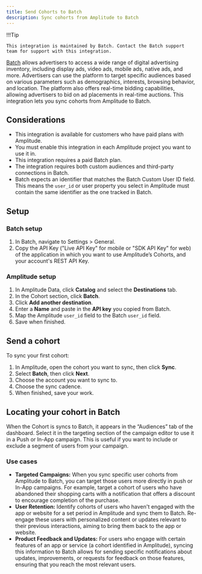 ```yaml
---
title: Send Cohorts to Batch
description: Sync cohorts from Amplitude to Batch
---
```


!!!Tip

    This integration is maintained by Batch. Contact the Batch support team for support with this integration. 

[Batch](https://batch.com/) allows advertisers to access a wide range of digital advertising inventory, including display ads, video ads, mobile ads, native ads, and more. Advertisers can use the platform to target specific audiences based on various parameters such as demographics, interests, browsing behavior, and location. The platform also offers real-time bidding capabilities, allowing advertisers to bid on ad placements in real-time auctions. This integration lets you sync cohorts from Amplitude to Batch.  

## Considerations

- This integration is available for customers who have paid plans with Amplitude.
- You must enable this integration in each Amplitude project you want to use it in.
- This integration requires a paid Batch plan.
- The integration requires both custom audiences and third-party connections in Batch.
- Batch expects an identifier that matches the Batch Custom User ID field. This means the `user_id` or user property you select in Amplitude must contain the same identifier as the one tracked in Batch.

## Setup

### Batch setup

1. In Batch, navigate to Settings > General.
2. Copy the API Key ("Live API Key" for mobile or "SDK API Key" for web) of the application in which you want to use Amplitude’s Cohorts, and your account's REST API Key.

### Amplitude setup

1. In Amplitude Data, click **Catalog** and select the **Destinations** tab.
2. In the Cohort section, click **Batch**.
3. Click **Add another destination**.
4. Enter a **Name** and paste in the **API key** you copied from Batch.
5. Map the Amplitude `user_id` field to the Batch `user_id` field.
6. Save when finished.

## Send a cohort

To sync your first cohort:

1. In Amplitude, open the cohort you want to sync, then click **Sync**.
2. Select **Batch**, then click **Next**.
3. Choose the account you want to sync to.
4. Choose the sync cadence.
5. When finished, save your work.

## Locating your cohort in Batch

When the Cohort is syncs to Batch, it appears in the “Audiences” tab of the dashboard. Select it in the targeting section of the campaign editor to use it in a Push or In-App campaign. This is useful if you want to include or exclude a segment of users from your campaign.

### Use cases

- **Targeted Campaigns:** When you sync specific user cohorts from Amplitude to Batch, you can target those users more directly in push or In-App campaigns. For example, target a cohort of users who have abandoned their shopping carts with a notification that offers a discount to encourage completion of the purchase.
- **User Retention:** Identify cohorts of users who haven't engaged with the app or website for a set period in Amplitude and sync them to Batch. Re-engage these users with personalized content or updates relevant to their previous interactions, aiming to bring them back to the app or website.
- **Product Feedback and Updates:** For users who engage with certain features of an app or service (a cohort identified in Amplitude), syncing this information to Batch allows for sending specific notifications about updates, improvements, or requests for feedback on those features, ensuring that you reach the most relevant users.
